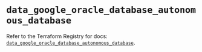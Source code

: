 # `data_google_oracle_database_autonomous_database`

Refer to the Terraform Registry for docs: [`data_google_oracle_database_autonomous_database`](https://registry.terraform.io/providers/hashicorp/google/6.22.0/docs/data-sources/oracle_database_autonomous_database).

